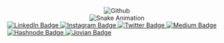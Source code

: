 <!--
**This is my GitHub Page**
-->

<div style="text-align:center">
    <img src="https://github.com/anuoluwapods/anuoluwapods/assets/83256563/0442f190-a664-4d1e-a297-2d536e43e72d" alt="Github">
</div>

<div style="text-align:center">
    <img src="https://github.com/anuoluwapods/anuoluwapods/blob/output/github-contribution-grid-snake.svg" alt="Snake Animation">
</div>

<div id="badges">
  <a href="your-linkedin-URL">
    <img src="https://img.shields.io/badge/LinkedIn-blue?style=for-the-badge&logo=linkedin&logoColor=white" alt="LinkedIn Badge"/>
  </a>
  <a href="your-instagram-URL">
    <img src="https://img.shields.io/badge/Instagram-red?style=for-the-badge&logo=instagram&logoColor=white" alt="Instagram Badge"/>
  </a>
  <a href="your-twitter-URL">
    <img src="https://img.shields.io/badge/Twitter-blue?style=for-the-badge&logo=twitter&logoColor=white" alt="Twitter Badge"/>
  </a>
    <a href="your-medium-URL">
    <img src="https://img.shields.io/badge/Medium-black?style=for-the-badge&logo=medium&logoColor=white" alt="Medium Badge"/>
  </a>
    </a>
    <a href="your-hasnode-URL">
    <img src="https://img.shields.io/badge/hashnode-blue?style=for-the-badge&logo=hashnode&logoColor=white" alt="Hashnode Badge"/>
  </a>
    </a>
    <a href="your-jovian-URL">
    <img src="https://img.shields.io/badge/jovian-blue?style=for-the-badge&logo=jovian&logoColor=white" alt="Jovian Badge"/>
  </a>
</div>
<img src="https://komarev.com/ghpvc/?username=anuoluwapods&style=flat-square&color=blue" alt=""/>
